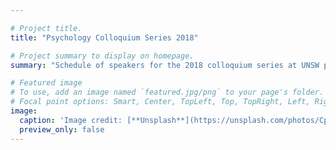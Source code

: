 ```yaml
---

# Project title.
title: "Psychology Colloquium Series 2018"

# Project summary to display on homepage.
summary: "Schedule of speakers for the 2018 colloquium series at UNSW psychology"

# Featured image
# To use, add an image named `featured.jpg/png` to your page's folder.
# Focal point options: Smart, Center, TopLeft, Top, TopRight, Left, Right, BottomLeft, Bottom, BottomRight
image:
  caption: 'Image credit: [**Unsplash**](https://unsplash.com/photos/CpkOjOcXdUY)'
  preview_only: false
---
```

